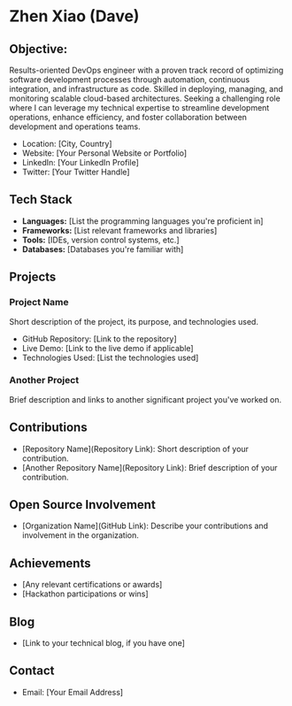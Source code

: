 # Zhen Xiao (Dave)

## Objective:
Results-oriented DevOps engineer with a proven track record of optimizing software development processes through automation, continuous integration, and infrastructure as code. Skilled in deploying, managing, and monitoring scalable cloud-based architectures. Seeking a challenging role where I can leverage my technical expertise to streamline development operations, enhance efficiency, and foster collaboration between development and operations teams.

- Location: [City, Country]
- Website: [Your Personal Website or Portfolio]
- LinkedIn: [Your LinkedIn Profile]
- Twitter: [Your Twitter Handle]

## Tech Stack

- **Languages:** [List the programming languages you're proficient in]
- **Frameworks:** [List relevant frameworks and libraries]
- **Tools:** [IDEs, version control systems, etc.]
- **Databases:** [Databases you're familiar with]

## Projects

### Project Name
Short description of the project, its purpose, and technologies used.

- GitHub Repository: [Link to the repository]
- Live Demo: [Link to the live demo if applicable]
- Technologies Used: [List the technologies used]

### Another Project
Brief description and links to another significant project you've worked on.

## Contributions

- [Repository Name](Repository Link): Short description of your contribution.
- [Another Repository Name](Repository Link): Brief description of your contribution.

## Open Source Involvement

- [Organization Name](GitHub Link): Describe your contributions and involvement in the organization.

## Achievements

- [Any relevant certifications or awards]
- [Hackathon participations or wins]

## Blog

- [Link to your technical blog, if you have one]

## Contact

- Email: [Your Email Address]


